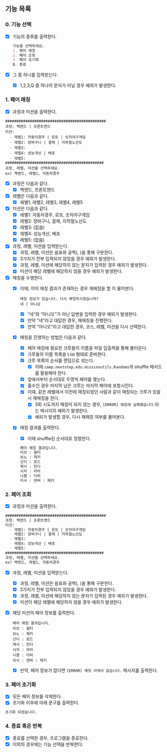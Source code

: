 ## 기능 목록

### 0. 기능 선택

- [X]  기능의 종류를 출력한다.

   ```markdown
   기능을 선택하세요.
   1. 페어 매칭
   2. 페어 조회
   3. 페어 초기화
   Q. 종료
   ```

- [X]  그 중 하나를 입력받는다.
    - [X]  1,2,3,Q 중 하나의 문자가 아닐 경우 예외가 발생한다.

### 1. 페어 매칭

- [X]  과정과 미션을 출력한다.

```
#############################################
과정: 백엔드 | 프론트엔드
미션:
  - 레벨1: 자동차경주 | 로또 | 숫자야구게임
  - 레벨2: 장바구니 | 결제 | 지하철노선도
  - 레벨3:
  - 레벨4: 성능개선 | 배포
  - 레벨5:
############################################
과정, 레벨, 미션을 선택하세요.
ex) 백엔드, 레벨1, 자동차경주
```

- [X]  과정은 다음과 같다.
    - [X]  백엔드, 프론트엔드
- [X]  레벨은 다음과 같다.
    - [X]  레벨1, 레벨2, 레벨3, 레벨4, 레벨5
- [X]  미션은 다음과 같다.
    - [X]  레벨1: 자동차경주, 로또, 숫자야구게임
    - [X]  레벨2: 장바구니, 결제, 지하철노선도
    - [X]  레벨3: (없음)
    - [X]  레벨4: 성능개선, 배포
    - [X]  레벨5: (없음)

- [X]  과정, 레벨, 미션을 입력받는다.
    - [X]  과정, 레벨, 미션은 쉼표와 공백(, )을 통해 구분한다.
    - [X]  3가지가 전부 입력되지 않았을 경우 예외가 발생한다.
    - [X]  과정, 레벨, 미션에 해당하지 않는 문자가 입력된 경우 예외가 발생한다.
    - [X]  미션이 해당 레벨에 해당하지 않을 경우 예외가 발생한다.
- [X]  매칭을 수행한다.
    - [X]  이때, 이미 매칭 결과가 존재하는 경우 재매칭을 할 지 물어본다.

       ```
       매칭 정보가 있습니다. 다시 매칭하시겠습니까?
       네 | 아니오
       ```

        - [X]  “네”와 “아니오”가 아닌 답변을 입력한 경우 예외가 발생한다.
        - [X]  만약 “네”라고 대답한 경우, 재매칭을 진행한다.
        - [X]  만약 “아니오”라고 대답한 경우, 코스, 레벨, 미션을 다시 선택한다.
    - [X]  매칭을 진행하는 방법은 다음과 같다.
        - [X]  페어 매칭에 필요한 크루들의 이름을 파일 입출력을 통해 불러온다.
        - [X]  크루들의 이름 목록을 List<String> 형태로 준비한다.
        - [X]  크루 목록의 순서를 랜덤으로 섞는다.
            - [X]  이때 `camp.nextstep.edu.missionutils.Randoms`의 shuffle 메서드를 활용해야 한다.
        - [X]  앞에서부터 순서대로 두명씩 페어를 맺는다.
        - [X]  홀수인 경우 마지막 남은 크루는 마지막 페어에 포함시킨다.
        - [X]  이때, 같은 레벨에서 이전에 매칭되었던 사람과 같이 매칭되는 크루가 있을 시 재매칭을 한다.
            - [X]  3회 시도까지 매칭이 되지 않는 경우, `[ERROR] 매칭에 실패했습니다` 라는 메시지의 예외가 발생한다.
            - [X]  예외가 발생할 경우, 다시 재매칭 여부를 물어본다.
    - [X]  매칭 결과를 출력한다.
        - [X]  이때 shuffle된 순서대로 정렬한다.

       ```markdown
       페어 매칭 결과입니다.
       이브 : 윌터
       보노 : 제키
       신디 : 로드
       제시 : 린다
       시저 : 라라
       니콜 : 다비
       리사 : 덴버 : 제키
       ```


### 2. 페어 조회

- [X]  과정과 미션을 출력한다.

```markdown
#############################################
과정: 백엔드 | 프론트엔드
미션:
  - 레벨1: 자동차경주 | 로또 | 숫자야구게임
  - 레벨2: 장바구니 | 결제 | 지하철노선도
  - 레벨3:
  - 레벨4: 성능개선 | 배포
  - 레벨5:
############################################
과정, 레벨, 미션을 선택하세요.
ex) 백엔드, 레벨1, 자동차경주
```

- [X]  과정, 레벨, 미션을 입력받는다.
    - [X]  과정, 레벨, 미션은 쉼표와 공백(, )을 통해 구분한다.
    - [X]  3가지가 전부 입력되지 않았을 경우 예외가 발생한다.
    - [X]  과정, 레벨, 미션에 해당하지 않는 문자가 입력된 경우 예외가 발생한다.
    - [X]  미션이 해당 레벨에 해당하지 않을 경우 예외가 발생한다.
- [X]  해당 미션의 페어 정보를 출력한다.

   ```
   페어 매칭 결과입니다.
   이브 : 윌터
   보노 : 제키
   신디 : 로드
   제시 : 린다
   시저 : 라라
   니콜 : 다비
   리사 : 덴버 : 제키
   ```

    - [X]  만약, 페어 정보가 없다면 `[ERROR] 매칭 이력이 없습니다.` 메시지를 출력한다.

### 3. 페어 초기화

- [X]  모든 페어 정보를 삭제한다.
- [X]  초기화 이후에 아래 문구를 출력한다.

```markdown
초기화 되었습니다. 
```

### 4. 종료 혹은 반복

- [X]  종료를 선택한 경우, 프로그램을 종료한다.
- [X]  이외의 경우에는 기능 선택을 반복한다.
